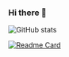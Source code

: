 ### Hi there 👋
![GitHub stats](https://github-readme-stats.vercel.app/api?username=lendel&show_icons=true)

<!--
**lendel/lendel** is a ✨ _special_ ✨ repository because its `README.md` (this file) appears on your GitHub profile.

Here are some ideas to get you started:

- 🔭 I’m currently working on ...
- 🌱 I’m currently learning ...
- 👯 I’m looking to collaborate on ...
- 🤔 I’m looking for help with ...
- 💬 Ask me about ...
- 📫 How to reach me: ...
- 😄 Pronouns: ...
- ⚡ Fun fact: ...
-->

[![Readme Card](https://github-readme-stats.vercel.app/api/pin/?username=lendel&repo=ton-wallet-finder)](https://github.com/lendel/ton-wallet-finder)
